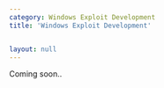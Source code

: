 ```yaml
---
category: Windows Exploit Development
title: 'Windows Exploit Development'


layout: null
---
```


Coming soon..
